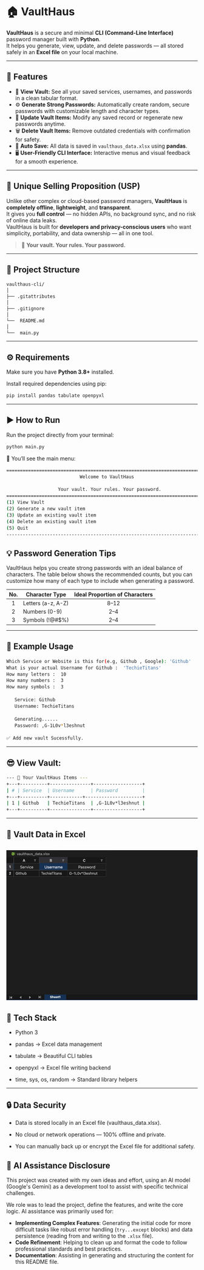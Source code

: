 # 🏠 VaultHaus 

**VaultHaus** is a secure and minimal **CLI (Command-Line Interface)** password manager built with **Python**.  
It helps you generate, view, update, and delete passwords — all stored safely in an **Excel file** on your local machine.

---

## 🚀 Features

- 🔐 **View Vault:** See all your saved services, usernames, and passwords in a clean tabular format.  
- ⚙️ **Generate Strong Passwords:** Automatically create random, secure passwords with customizable length and character types.  
- 🧱 **Update Vault Items:** Modify any saved record or regenerate new passwords anytime.  
- 🗑️ **Delete Vault Items:** Remove outdated credentials with confirmation for safety.  
- 💾 **Auto Save:** All data is saved in `vaulthaus_data.xlsx` using **pandas**.  
- 🖥️ **User-Friendly CLI Interface:** Interactive menus and visual feedback for a smooth experience.  

---

## 💎 Unique Selling Proposition (USP)

Unlike other complex or cloud-based password managers, **VaultHaus** is **completely offline**, **lightweight**, and **transparent**.  
It gives you **full control** — no hidden APIs, no background sync, and no risk of online data leaks.  
VaultHaus is built for **developers and privacy-conscious users** who want simplicity, portability, and data ownership — all in one tool.

> 🧠 **Your vault. Your rules. Your password.**

---

## 📂 Project Structure
 ```
vaulthaus-cli/
│
├── .gitattributes  
│
├── .gitignore  
│
└──  README.md
│
└──  main.py 
```


---

## ⚙️ Requirements

Make sure you have **Python 3.8+** installed.

Install required dependencies using pip:

```bash
pip install pandas tabulate openpyxl
```

---
 
## ▶️ How to Run

Run the project directly from your terminal:

```bash
python main.py
```

👀 You’ll see the main menu:

```bash
==========================================================================
                           Welcome to VaultHaus

                   Your vault. Your rules. Your password.
==========================================================================
(1) View Vault
(2) Generate a new vault item
(3) Update an existing vault item
(4) Delete an existing vault item
(5) Quit
--------------------------------------------------------------------------
```

## 💡 Password Generation Tips
 VaultHaus helps you create strong passwords with an ideal balance of characters. The table below shows the recommended counts, but you can customize how many of each type to include when generating a password.

 | No. | Character Type     | Ideal Proportion of Characters |
 |:---:|--------------------|:-----------------:|
 | 1   | Letters (a-z, A-Z) | 8–12              |
 | 2   | Numbers (0-9)      | 2–4               |
 | 3   | Symbols (!@#$%)    | 2–4               |

---
## 🧠 Example Usage

```bash
Which Service or Website is this for(e.g, Github , Google): 'Github'
What is your actual Username for Github :  'TechieTitans'
How many letters :  10
How many numbers :  3
How many symbols :  3

   Service: Github
   Username: TechieTitans

   Generating......
   Password: ,G-1L0v*l3eshnut

✅ Add new vault Sucessfully.
```
---
## 😎 View Vault:

```bash
--- 🔐 Your VaultHaus Items ---
+---+----------+---------------+------------------+
| # | Service  | Username      | Password         |
+---+----------+------------+---------------------+
| 1 | Github   | TechieTitans  | ,G-1L0v*l3eshnut |
+---+----------+---------------+------------------+
```
---
## 👀 Vault Data in Excel

![VaultHaus Excel Preview](vaulthaus-cli/images/excel.png)
---
## 🧩 Tech Stack

- Python 3

- pandas → Excel data management

- tabulate → Beautiful CLI tables

- openpyxl → Excel file writing backend

- time, sys, os, random → Standard library helpers

---

## 🔒 Data Security

- Data is stored locally in an Excel file (vaulthaus_data.xlsx).

- No cloud or network operations — 100% offline and private.

- You can manually back up or encrypt the Excel file for additional safety.

## 🤖 AI Assistance Disclosure

This project was created with my own ideas and effort, using an AI model (Google's Gemini) as a development tool to assist with specific technical challenges.

We role was to lead the project, define the features, and write the core logic. AI assistance was primarily used for:

-   **Implementing Complex Features**: Generating the initial code for more difficult tasks like robust error handling (`try...except` blocks) and data persistence (reading from and writing to the `.xlsx` file).
-   **Code Refinement**: Helping to clean up and format the code to follow professional standards and best practices.
-   **Documentation**: Assisting in generating and structuring the content for this README file.
